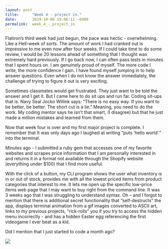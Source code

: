 ```yaml
---
layout: post
title:      "Week 4 - project in."
date:       2019-10-06 19:06:11 -0400
permalink:  week_4_-_project_in
---
```



Flatiron’s third week had just begun, the pace was hectic - overwhelming. Like a Hell-week of sorts. The amount of work I had cranked out is impressive to me even now after four weeks. If I could take time to do some review, I would be 20 lessons ahead of something that I thought was extremely hard previously. If I go back now, I can often pass tests in minutes that I spent hours on. I am genuinely proud of myself. 
The more code I write, the more confidence I gain.  I have found myself jumping in to help answer questions.  Even when I do not know the answer immediately, the challenge of trying to figure it out is very exciting.

Sometimes classmates would get frustrated. They just want to be told the answer and I get it. But I came here to do sit ups and run far. Coding sit-ups that is. Navy Seal Jocko Willink says: “There is no easy way. If you want to be better, be better. The short cut is a lie.” 
Meaning, you need to do the work. My coding mentor says he isn’t that smart, (I disagree) but that he just made a million mistakes and learned from them. 

Now that week four is over and my first major project is complete. I remember that It was only days ago I laughed at writing “puts ‘hello world’.” into the terminal. 

Minutes ago - I submitted a ruby gem that accesses one of my favorite websites and scrapes price information that I am personally interested in and returns it in a format not available through the Shopify website (everything under $100) that I find more useful. 

With the click of a button, my CLI program shows the user what inventory is in or out of stock, provides me with all the lowest priced items from product categories that interest to me. It lets me open up the specific low-price items web page that I may want to buy right from the command line. It was 3 weeks ago that I was struggling to understand syntax.  Oh – and I forgot to mention that there is additional secret functionality that 
“self-destructs” the app, displays terminal animation from a gif images converted to ASCII art, links to my previous projects, “rick-rolls” you if you try to access the hidden menu incorrectly - and has a hidden Easter egg referencing the first videogame I ever beat as a kid. 

Did I mention that I just started to code a month ago?



![](https://i.imgur.com/DZrG74D.png)

